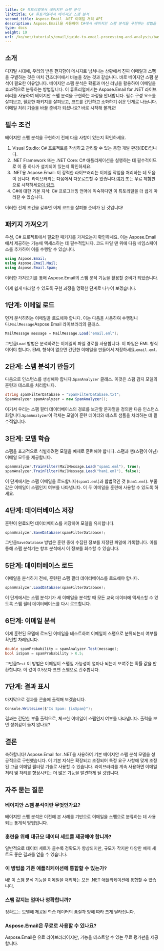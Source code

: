 ```yaml
---
title: C# 튜토리얼에서 베이지안 스팸 분석
linktitle: C# 튜토리얼에서 베이지안 스팸 분석
second_title: Aspose.Email .NET 이메일 처리 API
description: Aspose.Email을 사용하여 C#에서 베이지안 스팸 분석을 구현하는 방법을 알아보세요. 효과적인 이메일 필터링을 위한 코드 통찰력이 담긴 단계별 튜토리얼.
type: docs
weight: 10
url: /ko/net/tutorials/email/guide-to-email-processing-and-analysis/bayesian-spam-analysis-in-csharp/
---
```

## 소개

디지털 시대에, 우리의 받은 편지함이 메시지로 넘쳐나는 상황에서 진짜 이메일과 스팸을 구별하는 것은 마치 건초더미에서 바늘을 찾는 것과 같습니다. 바로 베이지안 스팸 분석이 필요한 이유입니다. 베이지안 스팸 분석은 확률과 머신 러닝을 활용하여 이메일을 효과적으로 분류하는 방법입니다. 이 튜토리얼에서는 Aspose.Email for .NET 라이브러리를 사용하여 베이지안 스팸 분석을 구현하는 과정을 안내합니다. 필수 구성 요소를 살펴보고, 필요한 패키지를 살펴보고, 코드를 간단하고 소화하기 쉬운 단계로 나눕니다. 이메일 처리 기술을 바꿀 준비가 되셨나요? 바로 시작해 볼까요!

## 필수 조건

베이지안 스팸 분석을 구현하기 전에 다음 사항이 있는지 확인하세요.

1. Visual Studio: C# 프로젝트를 작성하고 관리할 수 있는 통합 개발 환경(IDE)입니다.
2. .NET Framework 또는 .NET Core: C# 애플리케이션을 실행하는 데 필수적이므로 이 중 하나가 설치되어 있는지 확인하세요.
3. .NET용 Aspose.Email: 이 강력한 라이브러리는 이메일 작업을 처리하는 데 도움이 됩니다. 라이브러리는 다음에서 다운로드할 수 있습니다.[여기](https://releases.aspose.com/email/net/) 또는 무료 체험판으로 시작하세요[이 링크](https://releases.aspose.com/).
4. C#에 대한 기본 지식: C# 프로그래밍 언어에 익숙하다면 이 튜토리얼을 더 쉽게 따라갈 수 있습니다.

이러한 전제 조건을 갖추면 이제 코드를 살펴볼 준비가 된 것입니다!

## 패키지 가져오기

우선, C# 프로젝트에서 필요한 패키지를 가져오는지 확인하세요. 이는 Aspose.Email에서 제공하는 기능에 액세스하는 데 필수적입니다. 코드 파일 맨 위에 다음 네임스페이스를 추가하여 이를 수행할 수 있습니다.

```csharp
using Aspose.Email;
using Aspose.Email.Mail;
using Aspose.Email.Spam;
```

이러한 가져오기를 통해 Aspose.Email의 스팸 분석 기능을 활용할 준비가 되었습니다.

이제 쉽게 따라할 수 있도록 구현 과정을 명확한 단계로 나누어 보겠습니다.

## 1단계: 이메일 로드

 먼저 분석하려는 이메일을 로드해야 합니다. 이는 다음을 사용하여 수행됩니다.`MailMessage`Aspose.Email 라이브러리의 클래스. 

```csharp
MailMessage message = MailMessage.Load("email.eml");
```

 그만큼`Load` 방법은 분석하려는 이메일의 파일 경로를 사용합니다. 이 파일은 EML 형식이어야 합니다. EML 형식이 없으면 간단한 이메일을 만들어서 저장하세요.`email.eml`.

## 2단계: 스팸 분석기 만들기

 다음으로 인스턴스를 생성해야 합니다.`SpamAnalyzer` 클래스. 이것은 스팸 감지 모델의 훈련과 테스트를 처리합니다.

```csharp
string spamFilterDatabase = "SpamFilterDatabase.txt";
SpamAnalyzer spamAnalyzer = new SpamAnalyzer();
```

 여기서 우리는 스팸 필터 데이터베이스의 경로를 보관할 문자열을 정의한 다음 인스턴스화합니다.`SpamAnalyzer`이 객체는 모델이 훈련 데이터와 테스트 샘플을 처리하는 데 필수적입니다.

## 3단계: 모델 학습

스팸을 효과적으로 식별하려면 모델을 예제로 훈련해야 합니다. 스팸과 햄(스팸이 아닌) 이메일 모두를 제공합니다.

```csharp
spamAnalyzer.TrainFilter(MailMessage.Load("spam1.eml"), true);
spamAnalyzer.TrainFilter(MailMessage.Load("ham1.eml"), false);
```

이 단계에서는 스팸 이메일을 로드합니다(`spam1.eml`)과 합법적인 것 (`ham1.eml`). 부울 값은 이메일이 스팸인지 여부를 나타냅니다. 이 두 이메일을 훈련에 사용할 수 있도록 하세요.

## 4단계: 데이터베이스 저장

훈련이 완료되면 데이터베이스를 저장하여 모델을 유지합니다.

```csharp
spamAnalyzer.SaveDatabase(spamFilterDatabase);
```

 그만큼`SaveDatabase` 방법은 훈련 중에 수집된 정보를 지정된 파일에 기록합니다. 이를 통해 스팸 분석기는 향후 분석에서 이 정보를 회수할 수 있습니다.

## 5단계: 데이터베이스 로드

이메일을 분석하기 전에, 훈련된 스팸 필터 데이터베이스를 로드해야 합니다.

```csharp
spamAnalyzer.LoadDatabase(spamFilterDatabase);
```

이 단계에서는 스팸 분석기가 새 이메일을 분석할 때 모든 교육 데이터에 액세스할 수 있도록 스팸 필터 데이터베이스를 다시 로드합니다.

## 6단계: 이메일 분석

이제 훈련된 모델에 로드된 이메일을 테스트하여 이메일이 스팸으로 분류되는지 여부를 확인할 차례입니다. 

```csharp
double spamProbability = spamAnalyzer.Test(message);
bool isSpam = spamProbability > 0.5;
```

 그만큼`Test` 이 방법은 이메일이 스팸일 가능성이 얼마나 되는지 보여주는 확률 값을 반환합니다. 이 값이 0.5보다 크면 스팸으로 간주합니다.

## 7단계: 결과 표시

마지막으로 결과를 콘솔에 출력해 보겠습니다.

```csharp
Console.WriteLine($"Is Spam: {isSpam}");
```

결과는 간단한 부울 출력으로, 체크한 이메일이 스팸인지 여부를 나타냅니다. 출력을 보면 성취감이 들지 않나요?

## 결론

축하합니다! Aspose.Email for .NET을 사용하여 기본 베이지안 스팸 분석 모델을 성공적으로 구현했습니다. 이 기본 지식은 확장되고 조정되어 특정 요구 사항에 맞게 조정된 고급 이메일 필터링 기술로 사용할 수 있습니다. 라이브러리를 계속 사용하면 이메일 처리 및 처리를 향상시키는 더 많은 기능을 발견하게 될 것입니다.

## 자주 묻는 질문 

### 베이지안 스팸 분석이란 무엇인가요?
베이지안 스팸 분석은 이전에 본 사례를 기반으로 이메일을 스팸으로 분류하는 데 사용되는 통계적 방법입니다.

### 훈련을 위해 대규모 데이터 세트를 제공해야 합니까?
일반적으로 데이터 세트가 클수록 정확도가 향상되지만, 규모가 작지만 다양한 예제 세트도 좋은 결과를 얻을 수 있습니다.

### 이 방법을 기존 애플리케이션에 통합할 수 있는가?
네! 이 스팸 분석 기능을 이메일을 처리하는 모든 .NET 애플리케이션에 통합할 수 있습니다.

### 스팸 감지는 얼마나 정확합니까?
정확도는 모델에 제공된 학습 데이터의 품질과 양에 따라 크게 달라집니다.

### Aspose.Email은 무료로 사용할 수 있나요?
Aspose.Email은 유료 라이브러리이지만, 기능을 테스트할 수 있는 무료 평가판을 제공합니다.
